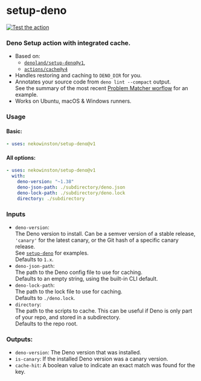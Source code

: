 # setup-deno

[![Test the action](https://github.com/nekowinston/setup-deno/actions/workflows/test.yml/badge.svg)](https://github.com/nekowinston/setup-deno/actions/workflows/test.yml)

### Deno Setup action with integrated cache.

- Based on: 
  - [`denoland/setup-deno@v1`](https://github.com/denoland/setup-deno),
  - [`actions/cache@v4`](https://github.com/actions/cache)
- Handles restoring and caching to `DENO_DIR` for you.
- Annotates your source code from `deno lint --compact` output.\
  See the summary of the most recent [Problem Matcher worflow](https://github.com/nekowinston/setup-deno/actions/workflows/problem-matcher.yml) for an example.
- Works on Ubuntu, macOS & Windows runners.

### Usage

#### Basic:

```yaml
- uses: nekowinston/setup-deno@v1
```

#### All options:

```yaml
- uses: nekowinston/setup-deno@v1
  with:
    deno-version: "~1.38"
    deno-json-path: ./subdirectory/deno.json
    deno-lock-path: ./subdirectory/deno.lock
    directory: ./subdirectory
```

### Inputs
- `deno-version`:\
  The Deno version to install. Can be a semver version of a stable release, `'canary'` for the latest canary, or the Git hash of a specific canary release.\
  See [`setup-deno`](https://github.com/marketplace/actions/setup-deno) for examples.\
  Defaults to `1.x`.
- `deno-json-path`:\
  The path to the Deno config file to use for caching.\
  Defaults to an empty string, using the built-in CLI default.
- `deno-lock-path`:\
  The path to the lock file to use for caching.\
  Defaults to `./deno.lock`.
- `directory`:\
  The path to the scripts to cache. This can be useful if Deno is only part of your repo, and stored in a subdirectory.\
  Defaults to the repo root.

### Outputs:
- `deno-version`: The Deno version that was installed.
- `is-canary`: If the installed Deno version was a canary version.
- `cache-hit`: A boolean value to indicate an exact match was found for the key.
